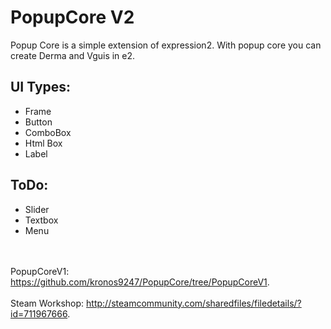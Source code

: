 # PopupCore V2

Popup Core is a simple extension of expression2. With popup core you can create Derma and Vguis in e2. 

<h2>UI Types:</h2>
<ul>
  <li>Frame</li>
  <li>Button</li>
  <li>ComboBox</li>
  <li>Html Box</li>
  <li>Label</li>
</ul>  

<h2>ToDo:</h2>
<ul>
  <li>Slider</li>
  <li>Textbox</li>
  <li>Menu</li>
</ul>  

<br></br>PopupCoreV1: https://github.com/kronos9247/PopupCore/tree/PopupCoreV1.
<br></br>Steam Workshop: http://steamcommunity.com/sharedfiles/filedetails/?id=711967666.
